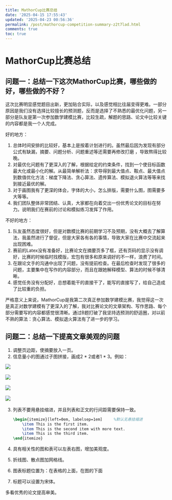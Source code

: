 ```yaml
---
title: MathorCup比赛总结
date: '2025-04-15 17:55:43'
updated: '2025-04-23 00:56:36'
permalink: /post/mathorcup-competition-summary-z2t7lad.html
comments: true
toc: true
---
```




# MathorCup比赛总结

## 问题一：总结一下这次MathorCup比赛，哪些做的好，哪些做的不好？

这次比赛明显感觉题目出新，更加贴合实际，以及感觉相比往届变得更难。一部分原因是我们没有选择比较擅长的预测题，反而是选择了不熟悉的最优化问题，另一部分是队友是第一次参加数学建模比赛，比较生疏，解题的思路、论文中比较关键的内容都是我一个人完成。

好的地方：

1. 总体时间安排的比较好，基本上是按着计划进行的。虽然最后因为发现有部分公式有缺漏，摘要、问题分析、问题重述等还需要再修改打磨 ，导致熬得比较晚。
2. 对最优化问题有了更深入的了解，根据给定的约束条件，找到一个使目标函数最大化或最小化的解。从最简单解析法：求导得到最大值点、鞍点、最大值点到数值优化方法：梯度下降法、贪心算法、遗传算法、模拟退火算法等等来找到接近最优的解。
3. 对于画图我有了更深的体会，字体的大小，怎么排版，需要什么图，图需要多大等等。
4. 我们团队整体非常团结、认真，大家都在向着交出一份优秀论文的目标在努力。说明我们在赛前的讨论和模拟练习发挥了作用。

不好的地方：

1. 队友虽然态度很好，但是对数模比赛的前期学习不及预期，没有大概去了解算法，我虽然进行了督促，但是大家各有各的事情，导致大家在比赛中交流起来出现困难。
2. 赛前的Latex没有准备好，比赛论文在摘要页多了框，还有页码的显示没有调好，比赛的时候临时找模版，宏包有很多和原来调好的不一样，浪费了时间。
3. 在跟论文手的沟通中出现了问题，没有提前检查。在最后检查时发现了很多的问题，主要集中在写作的内容部分，而且在跟她解释模型、算法的时候不够清晰。
4. 感觉任务没有分配好，总想着能干的直接干了，能写的直接写了，给自己造成了比较重的负担。

严格意义上来说，MathorCup是我第二次真正参加数学建模比赛，我觉得这一次是真正对数学建模有了更深入的了解，我对比赛论文的文章架构、写作思路、每个部分需要写的内容都感觉很清晰。通过B题打破了我坚持选预测的舒适圈，对以前不熟的算法：贪心算法、模拟退火算法有了进一步的学习。

## 问题二：总结一下提高文章美观的问题

1. 调整页边距，使摘要放入一页。
2. 信息量小的图通过子图拼接，画成2 * 2或者1 * 3。例如：

![](https://mysynotebook.oss-cn-hongkong.aliyuncs.com/img/%E5%B1%8F%E5%B9%95%E6%88%AA%E5%9B%BE%202025-04-23%20003451.png)​

![](https://mysynotebook.oss-cn-hongkong.aliyuncs.com/img/%E5%B1%8F%E5%B9%95%E6%88%AA%E5%9B%BE%202025-04-23%20003502.png)​

![](https://mysynotebook.oss-cn-hongkong.aliyuncs.com/img/%E5%B1%8F%E5%B9%95%E6%88%AA%E5%9B%BE%202025-04-23%20003512.png)​

![](https://mysynotebook.oss-cn-hongkong.aliyuncs.com/img/%E5%B1%8F%E5%B9%95%E6%88%AA%E5%9B%BE%202025-04-23%20003524.png)​

3. 列表不要用悬挂缩进，并且列表和正文的行间距需要保持一致。

    ```Latex
    \begin{itemize}[left=0em, labelsep=1em]     %默认无悬挂缩进
        \item This is the first item.
        \item This is the second item with more text. 
        \item This is the third item.
    \end{itemize}
    ```

4. 具有相关性的图和表可以左表右图，增加美观度。
5. 折线图、散点图加网格线。
6. 图表标题位置为：在表格的上面，在图的下面
7. 标题可以设置为宋体。

多看优秀的论文提高审美。

‍

‍

‍
